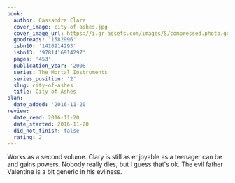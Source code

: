 ```yaml
---
book:
  author: Cassandra Clare
  cover_image: city-of-ashes.jpg
  cover_image_url: https://i.gr-assets.com/images/S/compressed.photo.goodreads.com/books/1432730356l/1582996._SX98_.jpg
  goodreads: '1582996'
  isbn10: '1416914293'
  isbn13: '9781416914297'
  pages: '453'
  publication_year: '2008'
  series: The Mortal Instruments
  series_position: '2'
  slug: city-of-ashes
  title: City of Ashes
plan:
  date_added: '2016-11-20'
review:
  date_read: 2016-11-20
  date_started: 2016-11-20
  did_not_finish: false
  rating: 2
---
```


Works as a second volume. Clary is still as enjoyable as a teenager can be and gains powers. Nobody really dies, but I guess that's ok. The evil father Valentine is a bit generic in his evilness.
